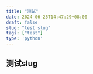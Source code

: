 ```yaml
---
title: "测试"
date: 2024-06-25T14:47:29+08:00
draft: false
slug: "test slug"
tags: ["test"]
type: 'python'
---
```



## 测试slug
